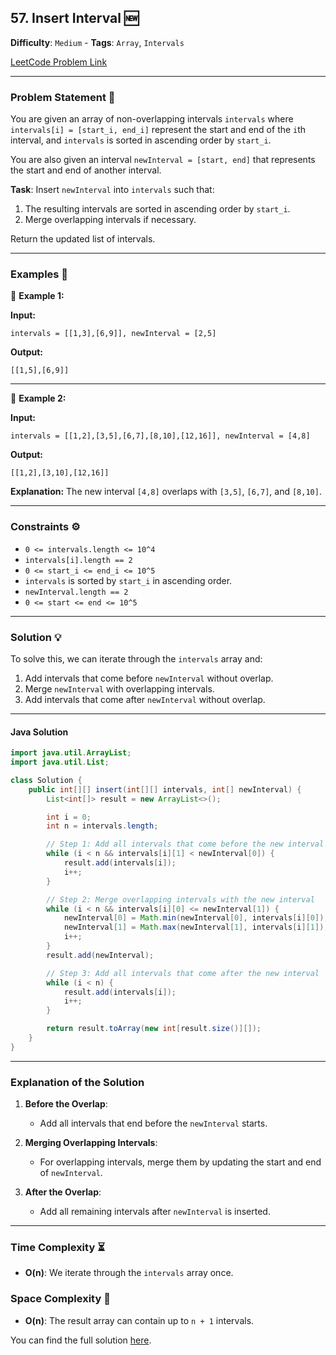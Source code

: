 ## 57. Insert Interval 🆕

**Difficulty**: `Medium` - **Tags**: `Array`, `Intervals`

[LeetCode Problem Link](https://leetcode.com/problems/insert-interval/)

---

### Problem Statement 📜

You are given an array of non-overlapping intervals `intervals` where `intervals[i] = [start_i, end_i]` represent the start and end of the `i`th interval, and `intervals` is sorted in ascending order by `start_i`.

You are also given an interval `newInterval = [start, end]` that represents the start and end of another interval.

**Task**: Insert `newInterval` into `intervals` such that:
1. The resulting intervals are sorted in ascending order by `start_i`.
2. Merge overlapping intervals if necessary.

Return the updated list of intervals.

---

### Examples 🌟

🔹 **Example 1:**

**Input:**
```plaintext
intervals = [[1,3],[6,9]], newInterval = [2,5]
```

**Output:**
```plaintext
[[1,5],[6,9]]
```

---

🔹 **Example 2:**

**Input:**
```plaintext
intervals = [[1,2],[3,5],[6,7],[8,10],[12,16]], newInterval = [4,8]
```

**Output:**
```plaintext
[[1,2],[3,10],[12,16]]
```

**Explanation:**
The new interval `[4,8]` overlaps with `[3,5]`, `[6,7]`, and `[8,10]`.

---

### Constraints ⚙️

- `0 <= intervals.length <= 10^4`
- `intervals[i].length == 2`
- `0 <= start_i <= end_i <= 10^5`
- `intervals` is sorted by `start_i` in ascending order.
- `newInterval.length == 2`
- `0 <= start <= end <= 10^5`

---

### Solution 💡

To solve this, we can iterate through the `intervals` array and:
1. Add intervals that come before `newInterval` without overlap.
2. Merge `newInterval` with overlapping intervals.
3. Add intervals that come after `newInterval` without overlap.

---

#### Java Solution

```java
import java.util.ArrayList;
import java.util.List;

class Solution {
    public int[][] insert(int[][] intervals, int[] newInterval) {
        List<int[]> result = new ArrayList<>();

        int i = 0;
        int n = intervals.length;

        // Step 1: Add all intervals that come before the new interval
        while (i < n && intervals[i][1] < newInterval[0]) {
            result.add(intervals[i]);
            i++;
        }

        // Step 2: Merge overlapping intervals with the new interval
        while (i < n && intervals[i][0] <= newInterval[1]) {
            newInterval[0] = Math.min(newInterval[0], intervals[i][0]);
            newInterval[1] = Math.max(newInterval[1], intervals[i][1]);
            i++;
        }
        result.add(newInterval);

        // Step 3: Add all intervals that come after the new interval
        while (i < n) {
            result.add(intervals[i]);
            i++;
        }

        return result.toArray(new int[result.size()][]);
    }
}
```

---

### Explanation of the Solution

1. **Before the Overlap**:
   - Add all intervals that end before the `newInterval` starts.

2. **Merging Overlapping Intervals**:
   - For overlapping intervals, merge them by updating the start and end of `newInterval`.

3. **After the Overlap**:
   - Add all remaining intervals after `newInterval` is inserted.

---

### Time Complexity ⏳

- **O(n)**: We iterate through the `intervals` array once.

### Space Complexity 💾

- **O(n)**: The result array can contain up to `n + 1` intervals.

You can find the full solution [here](Solution.java).